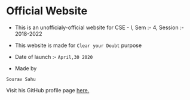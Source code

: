 # Official Website

- This is an unofficialy-official website for CSE - I, Sem :- 4, Session :- 2018-2022

- This website is made for ```Clear your Doubt``` purpose

- Date of launch :- ```April,30 2020```

- Made by

```Sourav Sahu```

Visit his GitHub profile page [here.](https://github.com/sahusourav)
